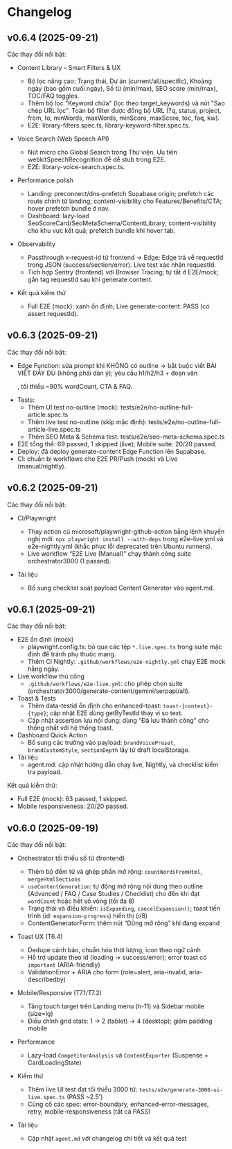# Changelog

## v0.6.4 (2025-09-21)

Các thay đổi nổi bật:

- Content Library – Smart Filters & UX
  - Bộ lọc nâng cao: Trạng thái, Dự án (current/all/specific), Khoảng ngày (bao gồm cuối ngày), Số từ (min/max), SEO score (min/max), TOC/FAQ toggles.
  - Thêm bộ lọc "Keyword chứa" (lọc theo target_keywords) và nút "Sao chép URL lọc". Toàn bộ filter được đồng bộ URL (?q, status, project, from, to, minWords, maxWords, minScore, maxScore, toc, faq, kw).
  - E2E: library-filters.spec.ts, library-keyword-filter.spec.ts.

- Voice Search (Web Speech API)
  - Nút micro cho Global Search trong Thư viện. Ưu tiên webkitSpeechRecognition để dễ stub trong E2E.
  - E2E: library-voice-search.spec.ts.

- Performance polish
  - Landing: preconnect/dns-prefetch Supabase origin; prefetch các route chính từ landing; content-visibility cho Features/Benefits/CTA; hover prefetch bundle ở nav.
  - Dashboard: lazy-load SeoScoreCard/SeoMetaSchema/ContentLibrary; content-visibility cho khu vực kết quả; prefetch bundle khi hover tab.

- Observability
  - Passthrough x-request-id từ frontend → Edge; Edge trả về requestId trong JSON (success/section/error). Live test xác nhận requestId.
  - Tích hợp Sentry (frontend) với Browser Tracing; tự tắt ở E2E/mock; gắn tag requestId sau khi generate content.

- Kết quả kiểm thử
  - Full E2E (mock): xanh ổn định; Live generate-content: PASS (có assert requestId).

## v0.6.3 (2025-09-21)

Các thay đổi nổi bật:

- Edge Function: sửa prompt khi KHÔNG có outline → bắt buộc viết BÀI VIẾT ĐẦY ĐỦ (không phải dàn ý); yêu cầu h1/h2/h3 + đoạn văn <p>, tối thiểu ~90% wordCount, CTA & FAQ.
- Tests:
  - Thêm UI test no-outline (mock): tests/e2e/no-outline-full-article.spec.ts
  - Thêm live test no-outline (skip mặc định): tests/e2e/no-outline-full-article-live.spec.ts
  - Thêm SEO Meta & Schema test: tests/e2e/seo-meta-schema.spec.ts
- E2E tổng thể: 69 passed, 1 skipped (live); Mobile suite: 20/20 passed.
- Deploy: đã deploy generate-content Edge Function lên Supabase.
- CI: chuẩn bị workflows cho E2E PR/Push (mock) và Live (manual/nightly).

## v0.6.2 (2025-09-21)

Các thay đổi nổi bật:

- CI/Playwright
  - Thay action cũ microsoft/playwright-github-action bằng lệnh khuyến nghị mới: `npx playwright install --with-deps` trong e2e-live.yml và e2e-nightly.yml (khắc phục lỗi deprecated trên Ubuntu runners).
  - Live workflow “E2E Live (Manual)” chạy thành công suite orchestrator3000 (1 passed).

- Tài liệu
  - Bổ sung checklist soát payload Content Generator vào agent.md.

## v0.6.1 (2025-09-21)

Các thay đổi nổi bật:

- E2E ổn định (mock)
  - playwright.config.ts: bỏ qua các tệp `*.live.spec.ts` trong suite mặc định để tránh phụ thuộc mạng.
  - Thêm CI Nightly: `.github/workflows/e2e-nightly.yml` chạy E2E mock hằng ngày.
- Live workflow thủ công
  - `.github/workflows/e2e-live.yml`: cho phép chọn suite (orchestrator3000/generate-content/gemini/serpapi/all).
- Toast & Tests
  - Thêm data-testid ổn định cho enhanced-toast: `toast-{context}-{type}`; cập nhật E2E dùng getByTestId thay vì so text.
  - Cập nhật assertion lưu nội dung: dùng “Đã lưu thành công” cho thống nhất với hệ thống toast.
- Dashboard Quick Action
  - Bổ sung các trường vào payload: `brandVoicePreset`, `brandCustomStyle`, `sectionDepth` lấy từ draft localStorage.
- Tài liệu
  - agent.md: cập nhật hướng dẫn chạy live, Nightly, và checklist kiểm tra payload.

Kết quả kiểm thử:
- Full E2E (mock): 63 passed, 1 skipped.
- Mobile responsiveness: 20/20 passed.

## v0.6.0 (2025-09-19)

Các thay đổi nổi bật:

- Orchestrator tối thiểu số từ (frontend)
  - Thêm bộ đếm từ và ghép phần mở rộng: `countWordsFromHtml`, `mergeHtmlSections`
  - `useContentGeneration`: tự động mở rộng nội dung theo outline (Advanced / FAQ / Case Studies / Checklist) cho đến khi đạt `wordCount` hoặc hết số vòng (tối đa 8)
  - Trạng thái và điều khiển: `isExpanding`, `cancelExpansion()`; toast tiến trình (id: `expansion-progress`) hiển thị (i/8)
  - ContentGeneratorForm: thêm nút “Dừng mở rộng” khi đang expand

- Toast UX (T6.4)
  - Dedupe cảnh báo, chuẩn hóa thời lượng, icon theo ngữ cảnh
  - Hỗ trợ update theo id (loading → success/error); error toast có `important` (ARIA-friendly)
  - ValidationError + ARIA cho form (role=alert, aria-invalid, aria-describedby)

- Mobile/Responsive (T7.1/T7.2)
  - Tăng touch target trên Landing menu (h-11) và Sidebar mobile (size=lg)
  - Điều chỉnh grid stats: 1 → 2 (tablet) → 4 (desktop); giảm padding mobile

- Performance
  - Lazy-load `CompetitorAnalysis` và `ContentExporter` (Suspense + CardLoadingState)

- Kiểm thử
  - Thêm live UI test đạt tối thiểu 3000 từ: `tests/e2e/generate-3000-ui-live.spec.ts` (PASS ~2.5’)
  - Củng cố các spec: error-boundary, enhanced-error-messages, retry, mobile-responsiveness (tất cả PASS)

- Tài liệu
  - Cập nhật `agent.md` với changelog chi tiết và kết quả test
